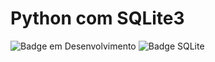 # Python com SQLite3
![Badge em Desenvolvimento](https://img.shields.io/badge/Linguagem-Python-blue)
![Badge SQLite](https://img.shields.io/badge/Linguagem-SQLite-brightgreen)

